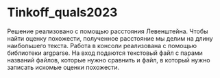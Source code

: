 # Tinkoff_quals2023
Решение реализовано с помощью расстояния Левенштейна. Чтобы найти оценку похожести, полученное расстояние мы делим на длину наибольшего текста. Работа в консоли реализована с помощью библиотеки argparse. На вход подаются текстовый файл с парами названий файлов, которые нужно сравнить и файл, в который нужно записать искомые оценки похожести.

